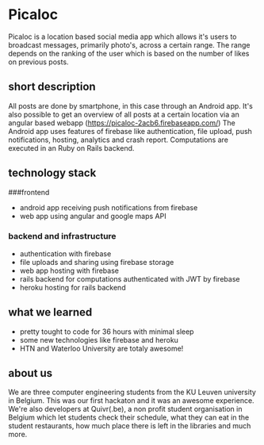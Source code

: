 # Picaloc

Picaloc is a location based social media app which allows it's users to broadcast messages, primarily photo's, across a certain range. The range depends on the ranking of the user which is based on the number of likes on previous posts. 

## short description
All posts are done by smartphone, in this case through an Android app. It's also possible to get an overview of all posts at a certain location via an angular based webapp (https://picaloc-2acb6.firebaseapp.com/) The Android app uses features of firebase like authentication, file upload, push notifications, hosting, analytics and crash report. Computations are executed in an Ruby on Rails backend.

## technology stack
###frontend
+ android app receiving push notifications from firebase
+ web app using angular and google maps API

### backend and infrastructure
+ authentication with firebase
+ file uploads and sharing using firebase storage
+ web app hosting with firebase
+ rails backend for computations authenticated with JWT by firebase
+ heroku hosting for rails backend

## what we learned
+ pretty tought to code for 36 hours with minimal sleep
+ some new technologies like firebase and heroku
+ HTN and Waterloo University are totaly awesome!

## about us
We are three computer engineering students from the KU Leuven university in Belgium. This was our first hackaton and it was an awesome experience. We're also developers at Quivr(.be), a non profit student organisation in Belgium which let students check their schedule, what they can eat in the student restaurants, how much place there is left in the libraries and much more.
